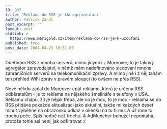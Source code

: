 ```yaml
---
ID: 997
title: 'Reklama do RSS je k&nbsp;uzoufání'
author: Patrick Zandl
post_excerpt: ""
layout: post
oldlink: >
  https://www.marigold.cz/item/reklama-do-rss-je-k-uzoufani
published: true
post_date: 2004-04-23 10:51:00
---
```

<p>
Odebírám RSS z mnoha serverů, mimo jinými i z Moreover, to je takový agregátor zpravodajství, v němž mám nadefinováno sledování mnoha zahraničních serverů na telekomunikační zprávy. A mimo jiné i z něj tahám ten přehled WiFi zpráv v pravém sloupci (to ovšem ne přes RSS). </p>

<p>
Nově někdo začal do Moreover cpát reklamu, která je určena RSS odběratelům - je to reklama na nějakého šmelináře s telefony v USA. Reklamu chápu, žít je nějak třeba, ale co je moc, to je moc - reklama se do RSS přidává pokaždé aktualizaci jako aktuální, takže mi každých deset minut vyběhne na obrazovku odkaz v okénku na tu firmu. A už mne to trochu peče. Spíš hodně než trochu. A AdMuncher bohužel nepomáhá, protože tohle asi není, jak odfiltrovat :(  </p>
